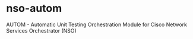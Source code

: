 # nso-autom
AUTOM - Automatic Unit Testing Orchestration Module for Cisco Network Services Orchestrator (NSO)
